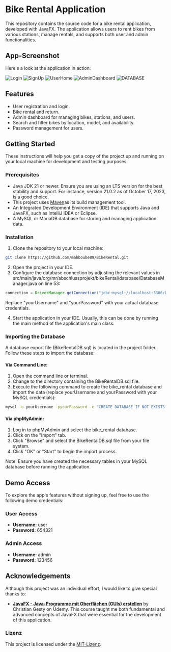 # Bike Rental Application

This repository contains the source code for a bike rental application, developed with JavaFX. The application allows users to rent bikes from various stations, manage rentals, and supports both user and admin functionalities.


## App-Screenshot

Here's a look at the application in action:

![Login](/Screenshots/LogIn.png)
![SignUp](/Screenshots/SignUp-bikeRentalApp.png)
![UserHome](/Screenshots/UserHome.png)
![AdminDashboard](/Screenshots/UserManagement-AdminDashboard.png)
![DATABASE](/Screenshots/DB-design.png)


## Features

- User registration and login.
- Bike rental and return.
- Admin dashboard for managing bikes, stations, and users.
- Search and filter bikes by location, model, and availability.
- Password management for users.

## Getting Started

These instructions will help you get a copy of the project up and running on your local machine for development and testing purposes.

### Prerequisites

- Java JDK 21 or newer. Ensure you are using an LTS version for the best stability and support. For instance, version 21.0.2 as of October 17, 2023, is a good choice.
- This project uses [Maven](https://maven.apache.org/)as its build management tool.
- An Integrated Development Environment (IDE) that supports Java and JavaFX, such as IntelliJ IDEA or Eclipse.
- A MySQL or MariaDB database for storing and managing application data.


### Installation

1. Clone the repository to your local machine:

```bash
git clone https://github.com/mahboube89/BikeRental.git
```
2. Open the project in your IDE.
3. Configure the database connection by adjusting the relevant values in src/main/java/org/mr/abschlussprojekt/bikeRental/database/DatabaseManager.java on line 53:
```java
connection = DriverManager.getConnection("jdbc:mysql://localhost:3306/bike_rental", "yourUsername", "yourPassword");

```
Replace "yourUsername" and "yourPassword" with your actual database credentials.

4. Start the application in your IDE. Usually, this can be done by running the main method of the application's main class.


### Importing the Database

A database export file (BikeRentalDB.sql) is located in the project folder. Follow these steps to import the database:

#### Via Command Line:

1. Open the command line or terminal.
2. Change to the directory containing the BikeRentalDB.sql file.
3. Execute the following command to create the bike_rental database and import the data (replace yourUsername and yourPassword with your MySQL credentials):
```bash
mysql -u yourUsername -pyourPassword -e "CREATE DATABASE IF NOT EXISTS bike_rental; USE bike_rental; SOURCE BikeRentalDB.sql;"

```
#### Via phpMyAdmin:
1. Log in to phpMyAdmin and select the bike_rental database.
2. Click on the "Import" tab.
3. Click "Browse" and select the BikeRentalDB.sql file from your file system.
4. Click "OK" or "Start" to begin the import process.

Note: Ensure you have created the necessary tables in your MySQL database before running the application.


## Demo Access

To explore the app's features without signing up, feel free to use the following demo credentials:

### User Access
- **Username:** user
- **Password:** 654321

### Admin Access
- **Username:** admin
- **Password:** 123456


## Acknowledgements

Although this project was an individual effort, I would like to give special thanks to:

- **[JavaFX - Java-Programme mit Oberflächen (GUIs) erstellen](https://www.udemy.com/course/javafx-java-programme-mit-oberflaechen-guis-erstellen/)** by Christian Gesty on Udemy. This course taught me both fundamental and advanced concepts of JavaFX that were essential for the development of this application.


### Lizenz
This project is licensed under the [MIT-Lizenz](LICENSE.md).
